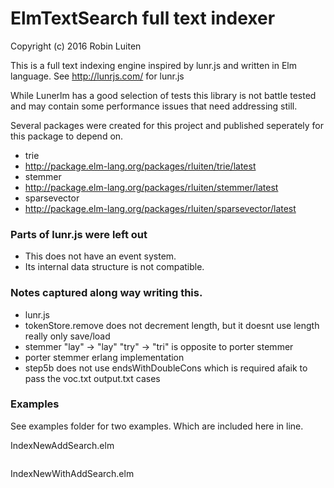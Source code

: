 # ElmTextSearch full text indexer

Copyright (c) 2016 Robin Luiten

This is a full text indexing engine inspired by lunr.js and written in Elm language.
See http://lunrjs.com/ for lunr.js

While Lunerlm has a good selection of tests this library is not battle tested and may contain some performance issues that need
addressing still.

Several packages were created for this project and published seperately for this package to depend on.

* trie
 * http://package.elm-lang.org/packages/rluiten/trie/latest
* stemmer
 * http://package.elm-lang.org/packages/rluiten/stemmer/latest
* sparsevector
 * http://package.elm-lang.org/packages/rluiten/sparsevector/latest

 ### Parts of lunr.js were left out

 * This does not have an event system.
 * Its internal data structure is not compatible.

 ### Notes captured along way writing this.

 * lunr.js
  * tokenStore.remove does not decrement length, but it doesnt use length really only save/load
  * stemmer "lay" -> "lay" "try" -> "tri" is opposite to porter stemmer
 * porter stemmer erlang implementation
  * step5b does not use endsWithDoubleCons which is required afaik to pass the voc.txt output.txt cases


### Examples

See examples folder for two examples.
Which are included here in line.

IndexNewAddSearch.elm
```elm
```

IndexNewWithAddSearch.elm
```elm
```

